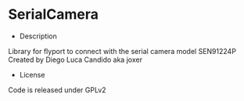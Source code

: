 SerialCamera
============

* Description

Library for flyport to connect with the serial camera model SEN91224P
Created by Diego Luca Candido aka joxer

* License

Code is released under GPLv2



